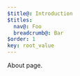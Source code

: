 ```yaml
---
$title@: Introduction
$titles:
  nav@: Foo
  breadcrumb@: Bar
$order: 1
key: root_value
---
```

About page.

